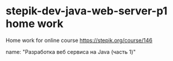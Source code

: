 # stepik-dev-java-web-server-p1 home work
Home work for online course
https://stepik.org/course/146

name: "Разработка веб сервиса на Java (часть 1)"
